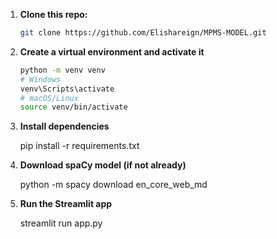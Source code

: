 1. **Clone this repo:**

    ```bash
    git clone https://github.com/Elishareign/MPMS-MODEL.git


2. **Create a virtual environment and activate it**
  
    ```bash
    python -m venv venv
    # Windows
    venv\Scripts\activate
    # macOS/Linux
    source venv/bin/activate

3. **Install dependencies**

    pip install -r requirements.txt

4. **Download spaCy model (if not already)**

    python -m spacy download en_core_web_md

5. **Run the Streamlit app**

    streamlit run app.py
